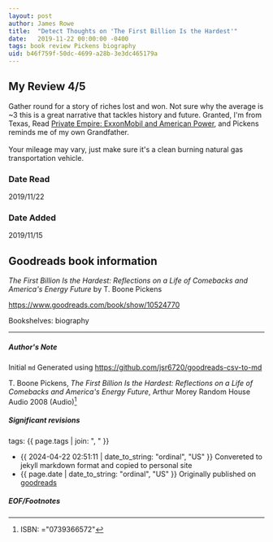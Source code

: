 ```yaml
---
layout: post
author: James Rowe
title:  "Detect Thoughts on 'The First Billion Is the Hardest'"
date:   2019-11-22 00:00:00 -0400
tags: book review Pickens biography
uid: b46f759f-50dc-4699-a28b-3e3dc465179a
---
```


<!-- highly dependent on how you personally use jekyll templates, and how you want this to show up -->
<!-- escape any jekyll keys with double brackets -->

## My Review 4/5

Gather round for a story of riches lost and won. Not sure why the average is ~3 this is a great narrative that tackles history and future. Granted, I'm from Texas, Read [Private Empire: ExxonMobil and American Power](https://www.goodreads.com/book/show/13372977), and Pickens reminds me of my own Grandfather.<br/><br/>Your mileage may vary, just make sure it's a clean burning natural gas transportation vehicle.

### Date Read
2019/11/22

### Date Added
2019/11/15

## Goodreads book information

*The First Billion Is the Hardest: Reflections on a Life of Comebacks and America's Energy Future* by T. Boone Pickens

https://www.goodreads.com/book/show/10524770

Bookshelves: biography

---

##### Author's Note

Initial `md` Generated using https://github.com/jsr6720/goodreads-csv-to-md

T. Boone Pickens, *The First Billion Is the Hardest: Reflections on a Life of Comebacks and America's Energy Future*, Arthur Morey Random House Audio 2008 (Audio)[^1]

##### Significant revisions

tags: {{ page.tags | join: ", " }} <!-- todo move this somewhere -->

- {{ 2024-04-22 02:51:11 | date_to_string: "ordinal", "US" }} Convereted to jekyll markdown format and copied to personal site
- {{ page.date | date_to_string: "ordinal", "US" }} Originally published on [goodreads](https://www.goodreads.com)

##### EOF/Footnotes

[^1]: ISBN: ="0739366572"